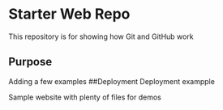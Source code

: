 # Starter Web Repo

This repository is for showing how Git and GitHub work

## Purpose
Adding a few examples
##Deployment
Deployment exampple

Sample website with plenty of files for demos